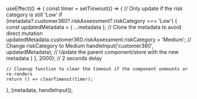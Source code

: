 useEffect(() => {
    const timer = setTimeout(() => {
        // Only update if the risk category is still 'Low'
        if (metadata?.customer360?.riskAssessment?.riskCategory === 'Low') {
            const updatedMetadata = { ...metadata };  // Clone the metadata to avoid direct mutation
            updatedMetadata.customer360.riskAssessment.riskCategory = 'Medium';  // Change riskCategory to Medium
            handleInput('customer360', updatedMetadata);  // Update the parent component/store with the new metadata
        }
    }, 2000); // 2 seconds delay

    // Cleanup function to clear the timeout if the component unmounts or re-renders
    return () => clearTimeout(timer);
}, [metadata, handleInput]);
